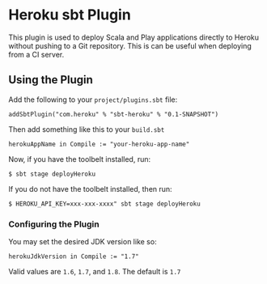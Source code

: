Heroku sbt Plugin
=================

This plugin is used to deploy Scala and Play applications directly to Heroku without pushing to a Git repository.
This is can be useful when deploying from a CI server.

## Using the Plugin

Add the following to your `project/plugins.sbt` file:

```
addSbtPlugin("com.heroku" % "sbt-heroku" % "0.1-SNAPSHOT")
```

Then add something like this to your `build.sbt`

```
herokuAppName in Compile := "your-heroku-app-name"
```

Now, if you have the toolbelt installed, run:

```
$ sbt stage deployHeroku
```

If you do not have the toolbelt installed, then run:

```
$ HEROKU_API_KEY=xxx-xxx-xxxx" sbt stage deployHeroku
```

### Configuring the Plugin

You may set the desired JDK version like so:

```
herokuJdkVersion in Compile := "1.7"
```

Valid values are `1.6`, `1.7`, and `1.8`. The default is `1.7`

